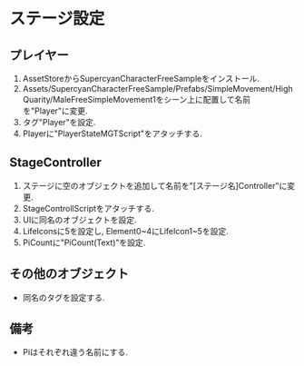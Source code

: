 # ステージ設定
## プレイヤー
1. AssetStoreからSupercyanCharacterFreeSampleをインストール.
2. Assets/SupercyanCharacterFreeSample/Prefabs/SimpleMovement/HighQuarity/MaleFreeSimpleMovement1をシーン上に配置して名前を"Player"に変更.
3. タグ"Player"を設定.
4. Playerに"PlayerStateMGTScript"をアタッチする.

## StageController
1. ステージに空のオブジェクトを追加して名前を"\[ステージ名\]Controller"に変更.
2. StageControllScriptをアタッチする.
3. UIに同名のオブジェクトを設定.
4. LifeIconsに5を設定し, Element0~4にLifeIcon1~5を設定.
5. PiCountに"PiCount\(Text\)"を設定.

## その他のオブジェクト
* 同名のタグを設定する.

## 備考
* Piはそれぞれ違う名前にする.